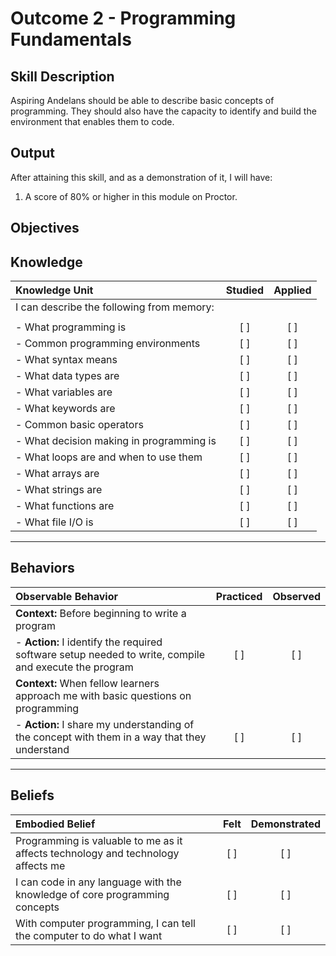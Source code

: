 # Outcome 2 - Programming Fundamentals

**Skill Description**
----------
Aspiring Andelans should be able to describe basic concepts of programming. They should also have the capacity to identify and build the environment that enables them to code.


**Output**
----------
After attaining this skill, and as a demonstration of it, I will have:

1. A score of 80% or higher in this module on Proctor.


**Objectives**
----------

## **Knowledge**


| Knowledge Unit   |      Studied      | Applied |
|:-------------|:------------------:|:--------:|
| I can describe the following from memory: | | |
||||
| - What programming is | [ ] | [ ]  |
| - Common programming environments | [ ] | [ ]  |
| - What syntax means  | [ ] | [ ]  |
| - What data types are  | [ ] | [ ]  |
| - What variables are     | [ ] | [ ]  |
| - What keywords are | [ ] | [ ] |
| - Common basic operators | [ ] | [ ] |
| - What decision making in programming is | [ ] | [ ]  |
| - What loops are and when to use them | [ ] | [ ]  |
| - What arrays are | [ ] | [ ]  |
| - What strings are | [ ] | [ ]  |
| - What functions are | [ ] | [ ]  |
| - What file I/O is | [ ] | [ ]  |



----------


## **Behaviors**


| Observable Behavior   |      Practiced      | Observed |
|:-------------|:------------------:|:--------:|
| **Context:** Before beginning to write a program | | |
| - **Action:** I identify the required software setup needed to write, compile and execute the program | [ ] | [ ]  |
| **Context:** When fellow learners approach me with basic questions on programming | | |
| - **Action:** I share my understanding of the concept with them in a way that they understand | [ ] | [ ] |




----------


## **Beliefs**


| Embodied Belief   |      Felt      | Demonstrated |
|:-------------|:------------------:|:--------:|
| Programming is valuable to me as it affects technology and technology affects me | [ ] | [ ]  |
| I can code in any language with the knowledge of core programming concepts | [ ] | [ ]  |
| With computer programming, I can tell the computer to do what I want | [ ] | [ ]  |
